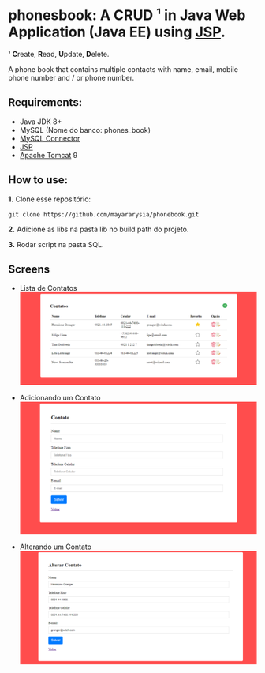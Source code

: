 # phonesbook: A **CRUD** ¹ in Java Web Application (Java EE) using [JSP](https://pt.wikipedia.org/wiki/JavaServer_Pages).

¹ **C**reate, **R**ead, **U**pdate, **D**elete.

A phone book that contains multiple contacts with name, email, mobile phone number and / or phone number.

## Requirements:

- Java JDK 8+
- MySQL (Nome do banco: phones_book)
- [MySQL Connector](https://dev.mysql.com/downloads/connector/j/)
- [JSP](http://www.java2s.com/Code/Jar/j/Downloadjavaxservletjspjar.htm)
- [Apache Tomcat](https://tomcat.apache.org/) 9


## How to use:

**1.** Clone esse repositório:

```
git clone https://github.com/mayararysia/phonebook.git
```

**2.**  Adicione as libs na pasta lib no build path do projeto.

**3.** Rodar script na pasta SQL.

## Screens

- Lista de Contatos
![Lista de Contato](https://raw.githubusercontent.com/mayararysia/phonebook/master/Screenshots/home.png)

- Adicionando um Contato
![Adicionando um Contato](https://raw.githubusercontent.com/mayararysia/phonebook/master/Screenshots/register.png)

- Alterando um Contato
![Alterando um Contato](https://raw.githubusercontent.com/mayararysia/phonebook/master/Screenshots/update.png)




